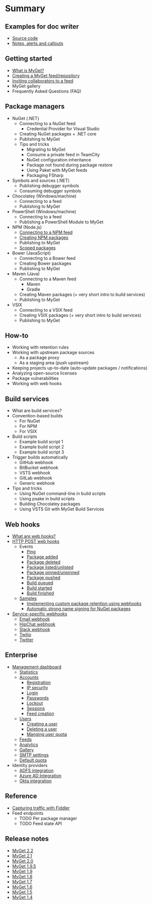 # Summary

## Examples for doc writer
* [Source code](methods.md)
* [Notes, alerts and callouts](notesalertscallouts.md)

## Getting started
* [What is MyGet?](README.md)
* [Creating a MyGet feed\/repository](creating-a-myget-repository.md)
* [Inviting collaborators to a feed](inviting-collaborators-to-a-feed.md)
* MyGet gallery
* Frequently Asked Questions \(FAQ\)

## Package managers
* NuGet \(.NET\)
    * Connecting to a NuGet feed
        * Credential Provider for Visual Studio
    * Creating NuGet packages + .NET core
    * Publishing to MyGet
    * Tips and tricks
        * Migrating to MyGet
        * Consume a private feed in TeamCity
        * NuGet configuration inheritance
        * Package not found during package restore
        * Using Paket with MyGet feeds
        * Packaging FSharp
* Symbols and sources \(.NET\)
    * Publishing debugger symbols
    * Consuming debugger symbols
* Chocolatey \(Windows\/machine\)
    * Connecting to a feed
    * Publishing to MyGet
* PowerShell \(Windows\/machine\)
    * Connecting to a feed
    * Publishing a PowerShell Module to MyGet
* NPM \(Node.js\)
    * [Connecting to a NPM feed](connecting-to-a-npm-feed.md)
    * [Creating NPM packages](creating-npm-packages.md)
    * Publishing to MyGet
    * [Scoped packages](scoped-packages.md)
* Bower \(JavaScript\)
    * Connecting to a Bower feed
    * Creating Bower packages
    * Publishing to MyGet
* Maven \(Java\)
    * Connecting to a Maven feed
        * Maven
        * Gradle
    * Creating Maven packages \(+ very short intro to build services\)
    * Publishing to MyGet
* VSIX
    * Connecting to a VSIX feed
    * Creating VSIX packages \(+ very short intro to build services\)
    * Publishing to MyGet

## How-to
* Working with retention rules
* Working with upstream package sources
    * As a package proxy
    * As a staging area \(push upstream\)
* Keeping projects up-to-date \(auto-update packages \/ notifications\)
* Analyzing open-source licenses
* Package vulnerabilities
* Working with web hooks

## Build services
* What are build services?
* Convention-based builds
    * For NuGet
    * For NPM
    * For VSIX
* Build scripts
    * Example build script 1
    * Example build script 2
    * Example build script 3
* Trigger builds automatically
    * GitHub webhook
    * BitBucket webhook
    * VSTS webhook
    * GitLab webhook
    * Generic webhook
* Tips and tricks
    * Using NuGet command-line in build scripts
    * Using psake in build scripts
    * Building Chocolatey packages
    * Using VSTS Git with MyGet Build Services

## Web hooks
* [What are web hooks?](webhooks/webhooks.md)
* [HTTP POST web hooks](webhooks/webhooks.md#http-post-webhook)
    * Events
        * [Ping](webhooks/webhooks.md#ping)
        * [Package added](webhooks/webhooks.md#package-added)
        * [Package deleted](webhooks/webhooks.md#package-deleted)
        * [Package listed\/unlisted](webhooks/webhooks.md#package-listed-unlisted)
        * [Package pinned\/unpinned](webhooks/webhooks.md#package-pinned-unpinned)
        * [Package pushed](webhooks/webhooks.md#package-pushed)
        * [Build queued](webhooks/webhooks.md#build-queued)
        * [Build started](webhooks/webhooks.md#build-started)
        * [Build finished](webhooks/webhooks.md#build-finished)
    * [Samples](webhooks/samples.md)
	    * [Implementing custom package retention using webhooks](webhooks/samples.md#implementing-custom-package-retention-using-webhooks)
		* [Automatic strong name signing for NuGet packages](webhooks/samples.md#automatic-strong-name-signing-for-nuget-packages)
* [Service-specific webhooks](webhooks/webhooks.md#service-specific-webhooks)
    * [Email webhook](webhooks/webhooks.md#email-webhook)
    * [HipChat webhook](webhooks/webhooks.md#hipchat-webhook)
    * [Slack webhook](webhooks/webhooks.md#slack-webhook)
    * [Twilio](webhooks/webhooks.md#twilio-webhook)
    * [Twitter](webhooks/webhooks.md#twitter-webhook)

## Enterprise
* [Management dashboard](myget-enterprise/management-dashboard.md)
    * [Statistics](myget-enterprise/management-dashboard.md#statistics)
    * [Accounts](myget-enterprise/management-dashboard.md#accounts)
        * [Registration](myget-enterprise/management-dashboard.md#registration)
        * [IP security](myget-enterprise/management-dashboard.md#ip-security)
        * [Login](myget-enterprise/management-dashboard.md#registration-and-login)
        * [Passwords](myget-enterprise/management-dashboard.md#passwords)
        * [Lockout](myget-enterprise/management-dashboard.md#lockout)
        * [Sessions](myget-enterprise/management-dashboard.md#sessions)
        * [Feed creation](myget-enterprise/management-dashboard.md#feed-creation)
    * [Users](myget-enterprise/management-dashboard.md#users)
        * [Creating a user](myget-enterprise/management-dashboard.md#creating-a-user)
        * [Deleting a user](myget-enterprise/management-dashboard.md#deleting-a-user)
        * [Manging user quota](myget-enterprise/management-dashboard.md#managing-user-quota)
    * [Feeds](myget-enterprise/management-dashboard.md#feeds)
    * [Analytics](myget-enterprise/management-dashboard.md#analytics)
    * [Gallery](myget-enterprise/management-dashboard.md#gallery)
    * [SMTP settings](myget-enterprise/management-dashboard.md#smtp-settings)
    * [Default quota](myget-enterprise/management-dashboard.md#default-quota)
* Identity providers
    * [ADFS integration](myget-enterprise/adfs-integration.md)
    * [Azure AD Integration](myget-enterprise/azure-ad-integration.md)
    * [Okta integration](myget-enterprise/okta-integration.md)

## Reference
* [Capturing traffic with Fiddler](reference/capturing-traffic-with-fiddler.md)
* Feed endpoints
    * TODO Per package manager
    * TODO Feed state API

## Release notes
* [MyGet 2.2](release-notes/myget-2.2.md)
* [MyGet 2.1](release-notes/myget-2.1.md)
* [MyGet 2.0](release-notes/myget-2.0.md)
* [MyGet 1.9.5](release-notes/myget-1.9.5.md)
* [MyGet 1.9](release-notes/myget-1.9.md)
* [MyGet 1.8](release-notes/myget-1.8.md)
* [MyGet 1.7](release-notes/myget-1.7.md)
* [MyGet 1.6](release-notes/myget-1.6.md)
* [MyGet 1.5](release-notes/myget-1.5.md)
* [MyGet 1.4](release-notes/myget-1.4.md)

